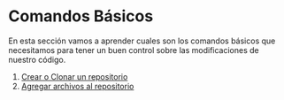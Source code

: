 # Comandos Básicos

En esta sección vamos a aprender cuales son los comandos básicos que necesitamos para tener un buen control sobre las modificaciones de nuestro código.

1. [Crear o Clonar un repositorio](comandos-basicos/crear-o-clonar-un-repositorio)
2. [Agregar archivos al repositorio](comandos-basicos/agregar-archivos)
